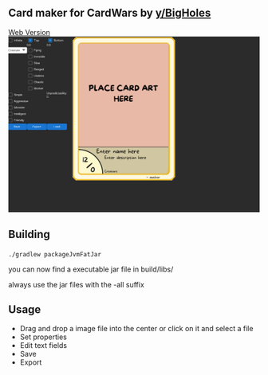 ## Card maker for CardWars by [y/BigHoles](https://www.youtube.com/@BigHoles)
[Web Version](http://207.180.202.42:7070/index.html)
![img.png](img.png)

## Building
`./gradlew packageJvmFatJar`

you can now find a executable jar file in build/libs/

always use the jar files with the -all suffix

## Usage
- Drag and drop a image file into the center or click on it and select a file
- Set properties
- Edit text fields
- Save
- Export
